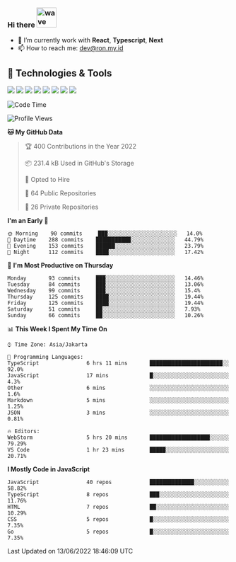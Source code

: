### Hi there <img src="https://i.ibb.co/q0Hx1KK/wave.gif" alt="wave" width="45px">

- 🌱 I’m currently work with **React**, **Typescript**, **Next**
- 📫 How to reach me: dev@ron.my.id

## 🔧 Technologies & Tools

![](https://img.shields.io/badge/OS-Linux-informational?style=flat&logo=linux&logoColor=white&color=2bbc8a)
![](https://img.shields.io/badge/OS-Windows-informational?style=flat&logo=windows&logoColor=white&color=2bbc8a)
![](https://img.shields.io/badge/Code-JavaScript-informational?style=flat&logo=javascript&logoColor=white&color=2bbc8a)
![](https://img.shields.io/badge/Code-Golang-informational?style=flat&logo=go&logoColor=white&color=2bbc8a)
![](https://img.shields.io/badge/Code-React-informational?style=flat&logo=react&logoColor=white&color=2bbc8a)
![](https://img.shields.io/badge/Code-Next-informational?style=flat&logo=next.js&logoColor=white&color=2bbc8a)
![](https://img.shields.io/badge/Shell-Bash-informational?style=flat&logo=gnu-bash&logoColor=white&color=2bbc8a)
![](https://img.shields.io/badge/Tools-Docker-informational?style=flat&logo=docker&logoColor=white&color=2bbc8a)

<!--START_SECTION:waka-->
![Code Time](http://img.shields.io/badge/Code%20Time-0%20secs-blue)

![Profile Views](http://img.shields.io/badge/Profile%20Views-0-blue)

**🐱 My GitHub Data** 

> 🏆 400 Contributions in the Year 2022
 > 
> 📦 231.4 kB Used in GitHub's Storage 
 > 
> 💼 Opted to Hire
 > 
> 📜 64 Public Repositories 
 > 
> 🔑 26 Private Repositories  
 > 
**I'm an Early 🐤** 

```text
🌞 Morning    90 commits     ███░░░░░░░░░░░░░░░░░░░░░░   14.0% 
🌆 Daytime    288 commits    ███████████░░░░░░░░░░░░░░   44.79% 
🌃 Evening    153 commits    ██████░░░░░░░░░░░░░░░░░░░   23.79% 
🌙 Night      112 commits    ████░░░░░░░░░░░░░░░░░░░░░   17.42%

```
📅 **I'm Most Productive on Thursday** 

```text
Monday       93 commits     ███░░░░░░░░░░░░░░░░░░░░░░   14.46% 
Tuesday      84 commits     ███░░░░░░░░░░░░░░░░░░░░░░   13.06% 
Wednesday    99 commits     ███░░░░░░░░░░░░░░░░░░░░░░   15.4% 
Thursday     125 commits    ████░░░░░░░░░░░░░░░░░░░░░   19.44% 
Friday       125 commits    ████░░░░░░░░░░░░░░░░░░░░░   19.44% 
Saturday     51 commits     ██░░░░░░░░░░░░░░░░░░░░░░░   7.93% 
Sunday       66 commits     ██░░░░░░░░░░░░░░░░░░░░░░░   10.26%

```


📊 **This Week I Spent My Time On** 

```text
⌚︎ Time Zone: Asia/Jakarta

💬 Programming Languages: 
TypeScript               6 hrs 11 mins       ███████████████████████░░   92.0% 
JavaScript               17 mins             █░░░░░░░░░░░░░░░░░░░░░░░░   4.3% 
Other                    6 mins              ░░░░░░░░░░░░░░░░░░░░░░░░░   1.6% 
Markdown                 5 mins              ░░░░░░░░░░░░░░░░░░░░░░░░░   1.25% 
JSON                     3 mins              ░░░░░░░░░░░░░░░░░░░░░░░░░   0.81%

🔥 Editors: 
WebStorm                 5 hrs 20 mins       ███████████████████░░░░░░   79.29% 
VS Code                  1 hr 23 mins        █████░░░░░░░░░░░░░░░░░░░░   20.71%

```

**I Mostly Code in JavaScript** 

```text
JavaScript               40 repos            ██████████████░░░░░░░░░░░   58.82% 
TypeScript               8 repos             ███░░░░░░░░░░░░░░░░░░░░░░   11.76% 
HTML                     7 repos             ██░░░░░░░░░░░░░░░░░░░░░░░   10.29% 
CSS                      5 repos             █░░░░░░░░░░░░░░░░░░░░░░░░   7.35% 
Go                       5 repos             █░░░░░░░░░░░░░░░░░░░░░░░░   7.35%

```



 Last Updated on 13/06/2022 18:46:09 UTC
<!--END_SECTION:waka-->
